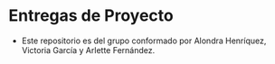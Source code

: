 # Entregas de Proyecto

- Este repositorio es del grupo conformado por Alondra Henríquez, Victoria García y Arlette Fernández.